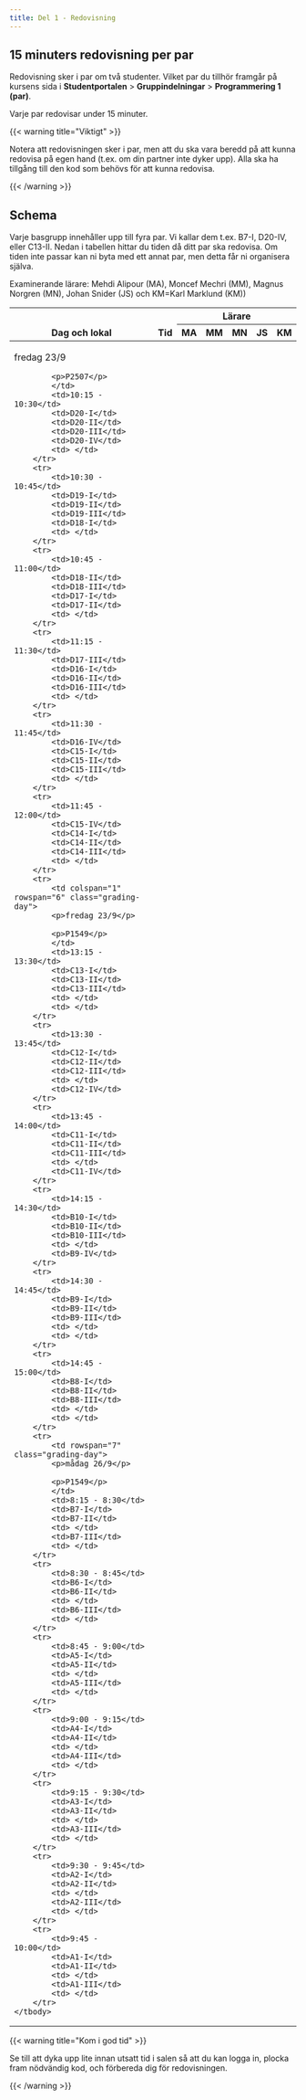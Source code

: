 ```yaml
---
title: Del 1 - Redovisning
---
```


## 15 minuters redovisning per par

Redovisning sker i par om två studenter. Vilket par du tillhör
framgår på kursens sida i **Studentportalen** > **Gruppindelningar** >
**Programmering 1 (par)**.

Varje par redovisar under 15 minuter. 

{{< warning title="Viktigt" >}}

Notera att redovisningen sker i par, men att du ska vara beredd på att kunna
redovisa på egen hand (t.ex. om din partner inte dyker upp). Alla ska ha
tillgång till den kod som behövs för att kunna redovisa.

{{< /warning >}}

## Schema 

Varje basgrupp innehåller upp till fyra par. Vi kallar dem t.ex.
B7-I, D20-IV, eller C13-II. Nedan i tabellen hittar du tiden då ditt par ska
redovisa. Om tiden inte passar kan ni byta med ett annat par, men detta får ni
organisera själva.

Examinerande lärare: Mehdi Alipour (MA), Moncef Mechri (MM), Magnus Norgren (MN),
Johan Snider (JS) och KM=Karl Marklund (KM))


<table class="html-table grading">
	<thead>
		<tr>
			<th rowspan="2" scope="col" style="vertical-align:bottom">Dag och lokal</th>
			<th rowspan="2" scope="col" style="vertical-align:bottom">Tid</th>
			<th colspan="5" rowspan="1" scope="col" style="text-align:center">Lärare</th>
		</tr>
		<tr>
			<th scope="col">MA</th>
			<th scope="col">MM</th>
			<th scope="col">MN</th>
			<th scope="col">JS</th>
			<th scope="col">KM</th>
		</tr>
	</thead>
	<tbody>
		<tr>
			<td rowspan="6" class="grading-day">
			<p>fredag 23/9</p>

			<p>P2507</p>
			</td>
			<td>10:15 - 10:30</td>
			<td>D20-I</td>
			<td>D20-II</td>
			<td>D20-III</td>
			<td>D20-IV</td>
			<td> </td>
		</tr>
		<tr>
			<td>10:30 - 10:45</td>
			<td>D19-I</td>
			<td>D19-II</td>
			<td>D19-III</td>
			<td>D18-I</td>
			<td> </td>
		</tr>
		<tr>
			<td>10:45 - 11:00</td>
			<td>D18-II</td>
			<td>D18-III</td>
			<td>D17-I</td>
			<td>D17-II</td>
			<td> </td>
		</tr>
		<tr>
			<td>11:15 - 11:30</td>
			<td>D17-III</td>
			<td>D16-I</td>
			<td>D16-II</td>
			<td>D16-III</td>
			<td> </td>
		</tr>
		<tr>
			<td>11:30 - 11:45</td>
			<td>D16-IV</td>
			<td>C15-I</td>
			<td>C15-II</td>
			<td>C15-III</td>
			<td> </td>
		</tr>
		<tr>
			<td>11:45 - 12:00</td>
			<td>C15-IV</td>
			<td>C14-I</td>
			<td>C14-II</td>
			<td>C14-III</td>
			<td> </td>
		</tr>
		<tr>
			<td colspan="1" rowspan="6" class="grading-day">
			<p>fredag 23/9</p>

			<p>P1549</p>
			</td>
			<td>13:15 - 13:30</td>
			<td>C13-I</td>
			<td>C13-II</td>
			<td>C13-III</td>
			<td> </td>
			<td> </td>
		</tr>
		<tr>
			<td>13:30 - 13:45</td>
			<td>C12-I</td>
			<td>C12-II</td>
			<td>C12-III</td>
			<td> </td>
			<td>C12-IV</td>
		</tr>
		<tr>
			<td>13:45 - 14:00</td>
			<td>C11-I</td>
			<td>C11-II</td>
			<td>C11-III</td>
			<td> </td>
			<td>C11-IV</td>
		</tr>
		<tr>
			<td>14:15 - 14:30</td>
			<td>B10-I</td>
			<td>B10-II</td>
			<td>B10-III</td>
			<td> </td>
			<td>B9-IV</td>
		</tr>
		<tr>
			<td>14:30 - 14:45</td>
			<td>B9-I</td>
			<td>B9-II</td>
			<td>B9-III</td>
			<td> </td>
			<td> </td>
		</tr>
		<tr>
			<td>14:45 - 15:00</td>
			<td>B8-I</td>
			<td>B8-II</td>
			<td>B8-III</td>
			<td> </td>
			<td> </td>
		</tr>
		<tr>
			<td rowspan="7" class="grading-day">
			<p>mådag 26/9</p>

			<p>P1549</p>
			</td>
			<td>8:15 - 8:30</td>
			<td>B7-I</td>
			<td>B7-II</td>
			<td> </td>
			<td>B7-III</td>
			<td> </td>
		</tr>
		<tr>
			<td>8:30 - 8:45</td>
			<td>B6-I</td>
			<td>B6-II</td>
			<td> </td>
			<td>B6-III</td>
			<td> </td>
		</tr>
		<tr>
			<td>8:45 - 9:00</td>
			<td>A5-I</td>
			<td>A5-II</td>
			<td> </td>
			<td>A5-III</td>
			<td> </td>
		</tr>
		<tr>
			<td>9:00 - 9:15</td>
			<td>A4-I</td>
			<td>A4-II</td>
			<td> </td>
			<td>A4-III</td>
			<td> </td>
		</tr>
		<tr>
			<td>9:15 - 9:30</td>
			<td>A3-I</td>
			<td>A3-II</td>
			<td> </td>
			<td>A3-III</td>
			<td> </td>
		</tr>
		<tr>
			<td>9:30 - 9:45</td>
			<td>A2-I</td>
			<td>A2-II</td>
			<td> </td>
			<td>A2-III</td>
			<td> </td>
		</tr>
		<tr>
			<td>9:45 - 10:00</td>
			<td>A1-I</td>
			<td>A1-II</td>
			<td> </td>
			<td>A1-III</td>
			<td> </td>
		</tr>
	</tbody>
</table>


{{< warning title="Kom i god tid" >}}

Se till att dyka upp lite innan utsatt tid i salen så att du kan logga in, plocka fram
nödvändig kod, och förbereda dig för redovisningen.

{{< /warning >}}
